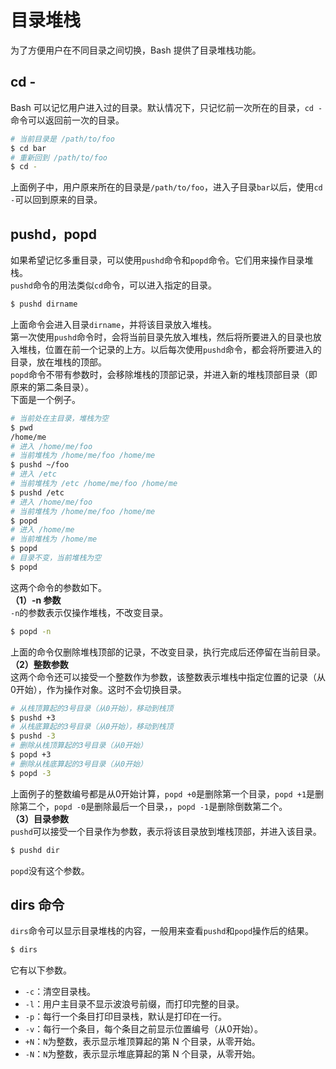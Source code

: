# 目录堆栈

为了方便用户在不同目录之间切换，Bash 提供了目录堆栈功能。

## cd -
Bash 可以记忆用户进入过的目录。默认情况下，只记忆前一次所在的目录，`cd -`命令可以返回前一次的目录。
```bash
# 当前目录是 /path/to/foo
$ cd bar
# 重新回到 /path/to/foo
$ cd -
```
上面例子中，用户原来所在的目录是`/path/to/foo`，进入子目录`bar`以后，使用`cd -`可以回到原来的目录。

## pushd，popd
如果希望记忆多重目录，可以使用`pushd`命令和`popd`命令。它们用来操作目录堆栈。  
`pushd`命令的用法类似`cd`命令，可以进入指定的目录。
```bash
$ pushd dirname
```
上面命令会进入目录`dirname`，并将该目录放入堆栈。  
第一次使用`pushd`命令时，会将当前目录先放入堆栈，然后将所要进入的目录也放入堆栈，位置在前一个记录的上方。以后每次使用`pushd`命令，都会将所要进入的目录，放在堆栈的顶部。  
`popd`命令不带有参数时，会移除堆栈的顶部记录，并进入新的堆栈顶部目录（即原来的第二条目录）。  
下面是一个例子。
```bash
# 当前处在主目录，堆栈为空
$ pwd
/home/me
# 进入 /home/me/foo
# 当前堆栈为 /home/me/foo /home/me
$ pushd ~/foo
# 进入 /etc
# 当前堆栈为 /etc /home/me/foo /home/me
$ pushd /etc
# 进入 /home/me/foo
# 当前堆栈为 /home/me/foo /home/me
$ popd
# 进入 /home/me
# 当前堆栈为 /home/me
$ popd
# 目录不变，当前堆栈为空
$ popd
```
这两个命令的参数如下。  
**（1）-n 参数**  
`-n`的参数表示仅操作堆栈，不改变目录。
```bash
$ popd -n
```
上面的命令仅删除堆栈顶部的记录，不改变目录，执行完成后还停留在当前目录。  
**（2）整数参数**  
这两个命令还可以接受一个整数作为参数，该整数表示堆栈中指定位置的记录（从0开始），作为操作对象。这时不会切换目录。
```bash
# 从栈顶算起的3号目录（从0开始），移动到栈顶
$ pushd +3
# 从栈底算起的3号目录（从0开始），移动到栈顶
$ pushd -3
# 删除从栈顶算起的3号目录（从0开始）
$ popd +3
# 删除从栈底算起的3号目录（从0开始）
$ popd -3
```
上面例子的整数编号都是从0开始计算，`popd +0`是删除第一个目录，`popd +1`是删除第二个，`popd -0`是删除最后一个目录，，`popd -1`是删除倒数第二个。  
**（3）目录参数**  
`pushd`可以接受一个目录作为参数，表示将该目录放到堆栈顶部，并进入该目录。
```bash
$ pushd dir
```
`popd`没有这个参数。

## dirs 命令
`dirs`命令可以显示目录堆栈的内容，一般用来查看`pushd`和`popd`操作后的结果。
```bash
$ dirs
```
它有以下参数。

- `-c`：清空目录栈。
- `-l`：用户主目录不显示波浪号前缀，而打印完整的目录。
- `-p`：每行一个条目打印目录栈，默认是打印在一行。
- `-v`：每行一个条目，每个条目之前显示位置编号（从0开始）。
- `+N`：`N`为整数，表示显示堆顶算起的第 N 个目录，从零开始。
- `-N`：`N`为整数，表示显示堆底算起的第 N 个目录，从零开始。
